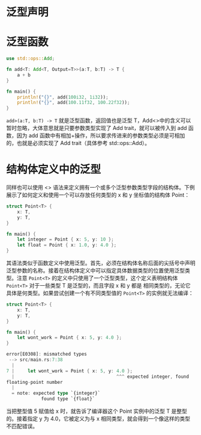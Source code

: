 # 泛型声明

# 泛型函数

```rs
use std::ops::Add;

fn add<T: Add<T, Output=T>>(a:T, b:T) -> T {
    a + b
}

fn main() {
    println!("{}", add(100i32, 1i32));
    println!("{}", add(100.11f32, 100.22f32));
}
```

`add>(a:T, b:T) -> T` 就是泛型函数，返回值也是泛型 T，Add<>中的含义可以暂时忽略，大体意思就是只要参数类型实现了 Add trait，就可以被传入到 add 函数，因为 add 函数中有相加+操作，所以要求传进来的参数类型必须是可相加的，也就是必须实现了 Add trait（具体参考 std::ops::Add）。

# 结构体定义中的泛型

同样也可以使用 <> 语法来定义拥有一个或多个泛型参数类型字段的结构体。下例展示了如何定义和使用一个可以存放任何类型的 x 和 y 坐标值的结构体 Point：

```rs
struct Point<T> {
    x: T,
    y: T,
}

fn main() {
    let integer = Point { x: 5, y: 10 };
    let float = Point { x: 1.0, y: 4.0 };
}
```

其语法类似于函数定义中使用泛型。首先，必须在结构体名称后面的尖括号中声明泛型参数的名称。接着在结构体定义中可以指定具体数据类型的位置使用泛型类型。注意 `Point<T>` 的定义中只使用了一个泛型类型，这个定义表明结构体 `Point<T>` 对于一些类型 T 是泛型的，而且字段 x 和 y 都是 相同类型的，无论它具体是何类型。如果尝试创建一个有不同类型值的 `Point<T>` 的实例就无法编译：

```rs
struct Point<T> {
    x: T,
    y: T,
}

fn main() {
    let wont_work = Point { x: 5, y: 4.0 };
}

error[E0308]: mismatched types
 --> src/main.rs:7:38
  |
7 |     let wont_work = Point { x: 5, y: 4.0 };
  |                                      ^^^ expected integer, found
floating-point number
  |
  = note: expected type `{integer}`
             found type `{float}`
```

当把整型值 5 赋值给 x 时，就告诉了编译器这个 Point<T> 实例中的泛型 T 是整型的。接着指定 y 为 4.0，它被定义为与 x 相同类型，就会得到一个像这样的类型不匹配错误。

